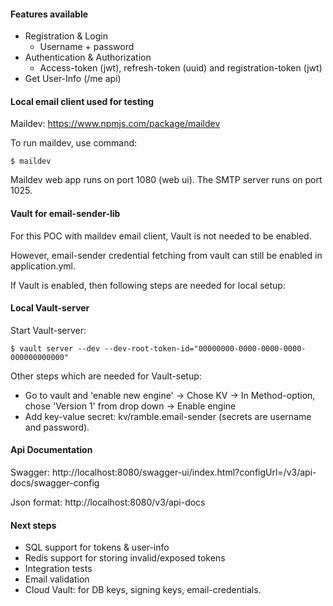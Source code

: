 #### Features available
* Registration & Login
    - Username + password
* Authentication & Authorization
    - Access-token (jwt), refresh-token (uuid) and registration-token (jwt)
* Get User-Info (/me api)

#### Local email client used for testing
Maildev: https://www.npmjs.com/package/maildev

To run maildev, use command: 
```
$ maildev
```
Maildev web app runs on port 1080 (web ui). The SMTP server runs on port 1025.

#### Vault for email-sender-lib
For this POC with maildev email client, Vault is not needed to be enabled.

However, email-sender credential fetching from vault can still be enabled in application.yml.

If Vault is enabled, then following steps are needed for local setup:

#### Local Vault-server
Start Vault-server:
```
$ vault server --dev --dev-root-token-id="00000000-0000-0000-0000-000000000000"
```
Other steps which are needed for Vault-setup:
- Go to vault and 'enable new engine' -> Chose KV -> In Method-option, chose 'Version 1' from drop down -> Enable engine
- Add key-value secret: kv/ramble.email-sender (secrets are username and password).


#### Api Documentation
Swagger: http://localhost:8080/swagger-ui/index.html?configUrl=/v3/api-docs/swagger-config

Json format: http://localhost:8080/v3/api-docs

#### Next steps
* SQL support for tokens & user-info
* Redis support for storing invalid/exposed tokens
* Integration tests
* Email validation
* Cloud Vault: for DB keys, signing keys, email-credentials.